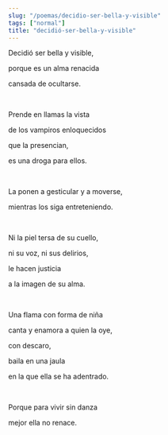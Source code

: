 ```yaml
---
slug: "/poemas/decidio-ser-bella-y-visible"
tags: ["normal"]
title: "decidió-ser-bella-y-visible"
---
```

Decidió ser bella y visible,

porque es un alma renacida

cansada de ocultarse.

&nbsp;

Prende en llamas la vista

de los vampiros enloquecidos

que la presencian,

es una droga para ellos.

&nbsp;

La ponen a gesticular y a moverse,

mientras los siga entreteniendo.

&nbsp;

Ni la piel tersa de su cuello,

ni su voz, ni sus delirios,

le hacen justicia

a la imagen de su alma.

&nbsp;

Una flama con forma de niña

canta y enamora a quien la oye,

con descaro,

baila en una jaula

en la que ella se ha adentrado.

&nbsp;

Porque para vivir sin danza

mejor ella no renace.